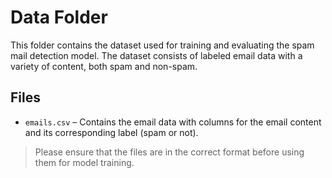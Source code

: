 # Data Folder

This folder contains the dataset used for training and evaluating the spam mail detection model. The dataset consists of labeled email data with a variety of content, both spam and non-spam.

## Files
- `emails.csv` – Contains the email data with columns for the email content and its corresponding label (spam or not).

> Please ensure that the files are in the correct format before using them for model training.

